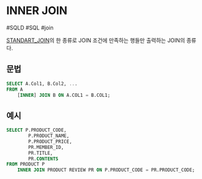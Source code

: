 # INNER JOIN

#SQLD #SQL #join 

[STANDART_JOIN](STANDART_JOIN.md)의 한 종류로 JOIN 조건에 만족하는 행들만 출력하는 JOIN의 종류다.

## 문법

```SQL
SELECT A.Col1, B.Col2, ...
FROM A
	[INNER] JOIN B ON A.COL1 = B.COL1;
```


## 예시

```SQL
SELECT P.PRODUCT_CODE,
		P.PRODUCT_NAME,
		P.PRODUCT_PRICE,
		PR.MEMBER_ID,
		PR.TITLE,
		PR.CONTENTS
FROM PRODUCT P
	INNER JOIN PRODUCT REVIEW PR ON P.PRODUCT_CODE = PR.PRODUCT_CODE;
```
